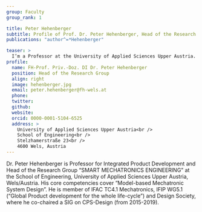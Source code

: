 ```yaml
---
group: Faculty
group_rank: 1

title: Peter Hehenberger
subtitle: Profile of Prof. Dr. Peter Hehenberger, Head of the Research Group Smart Mechatronics Engineering.
publications: "author^=*Hehenberger"

teaser: >
  I’m a Professor at the University of Applied Sciences Upper Austria.
profile:
  name: FH-Prof. Priv.-Doz. DI Dr. Peter Hehenberger
  position: Head of the Research Group
  align: right
  image: hehenberger.jpg
  email: peter.hehenberger@fh-wels.at
  phone:
  twitter:
  github:
  website:
  orcid: 0000-0001-5104-6525
  address: >
    University of Applied Sciences Upper Austria<br />
    School of Engineering<br />
    Stelzhamerstraße 23<br />
    4600 Wels, Austria
---
```


Dr. Peter Hehenberger is Professor for Integrated Product Development and Head of the Research Group “SMART MECHATRONICS ENGINEERING” at the School of Engineering, University of Applied Sciences Upper Austria, Wels/Austria. His core competencies cover “Model-based Mechatronic System Design”. He is member of IFAC TC4.1 Mechatronics, IFIP WG5.1 (“Global Product development for the whole life-cycle”) and Design Society, where he co-chaired a SIG on CPS-Design (from 2015-2019).
